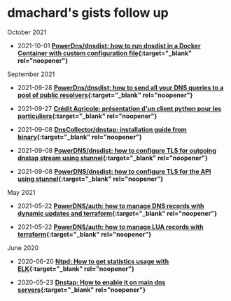 # dmachard's gists follow up

October 2021

- 2021-10-01  **[PowerDns/dnsdist: how to run dnsdist in a Docker Container with custom configuration file](https://gist.github.com/dmachard/6950d291b4724e959090d374b27d5905){:target="_blank" rel="noopener"}**

September 2021

- 2021-09-28  **[PowerDns/dnsdist: how to send all your DNS queries to a pool of public resolvers](https://gist.github.com/dmachard/6dcddd7ada20b60e92c8c691ed1c7914){:target="_blank" rel="noopener"}**

- 2021-09-27  **[Crédit Agricole: présentation d'un client python pour les particuliers](https://gist.github.com/dmachard/8f3b3244434439f7a4ab5898f9716766){:target="_blank" rel="noopener"}**

- 2021-09-08  **[DnsCollector/dnstap: installation guide from binary](https://gist.github.com/dmachard/413ee77099046c2b1779737909e1b017){:target="_blank" rel="noopener"}**

- 2021-09-08  **[PowerDNS/dnsdist: how to configure TLS for outgoing dnstap stream using stunnel](https://gist.github.com/dmachard/09867e2a458e9a135b01f4d449d3c412){:target="_blank" rel="noopener"}**

- 2021-09-08 **[PowerDNS/dnsdist: how to configure TLS for the API using stunnel](https://gist.github.com/dmachard/9c252e91ea842fa8b730e30bcba080ae){:target="_blank" rel="noopener"}**

May 2021

- 2021-05-22 **[PowerDNS/auth: how to manage DNS records with dynamic updates and terraform](https://gist.github.com/dmachard/a695a3eda851a59a1aa2c05f6b44b634){:target="_blank" rel="noopener"}**

- 2021-05-22 **[PowerDNS/auth: how to manage LUA records with terraform](https://gist.github.com/dmachard/9bc2d9a23938adafbca0a160f4bb51f3){:target="_blank" rel="noopener"}**

June 2020
- 2020-06-20 **[Ntpd: How to get statistics usage with ELK](https://gist.github.com/dmachard/b682f3350c0a333bfff044b3ea329138){:target="_blank" rel="noopener"}**

- 2020-05-23 **[Dnstap: How to enable it on main dns servers](https://gist.github.com/dmachard/9ba9df82df71aafe5365da7a31f8e6fe){:target="_blank" rel="noopener"}**
